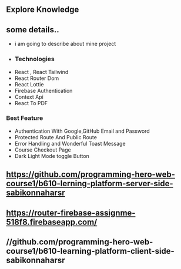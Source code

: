 <!-- my project name -->
## Explore Knowledge


<!-- About this project -->

## some details..
- i am going to describe about mine project
- ### Technologies
- React , React Tailwind 
- React Router Dom
- React Lottie
- Firebase Authentication
- Context Api
- React To PDF



### Best Feature

- Authentication With Google,GitHub Email and Password
- Protected Route And Public Route 
- Error Handling and Wonderful Toast Message
- Course Checkout Page
- Dark Light Mode toggle Button



<!-- my project server link -->
## https://github.com/programming-hero-web-course1/b610-lerning-platform-server-side-sabikonnaharsr



<!-- here is my live link of my project -->
## https://router-firebase-assignme-518f8.firebaseapp.com/




<!-- here is github link -->
## //github.com/programming-hero-web-course1/b610-learning-platform-client-side-sabikonnaharsr